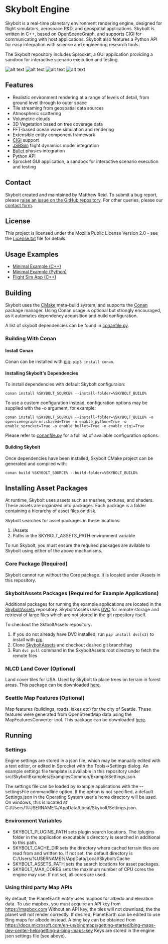 
# Skybolt Engine
Skybolt is a real-time planetary environment rendering engine, designed for flight simulators, aerospace R&D, and geospatial applications. Skybolt is written in C++, based on OpenSceneGraph, and supports CIGI for communicating with host applications. Skybolt also features a Python API for easy integration with science and engineering research tools.

The Skybolt repository includes Sprocket, a GUI application providing a sandbox for interactive scenario execution and testing.

![alt text](https://piraxus.com/wp-content/uploads/2020/06/Mountain1-edited-300x162.jpg "Mointain") ![alt text](https://piraxus.com/wp-content/uploads/2020/06/Seattle2-edit-300x162.jpg "Airport")
![alt text](https://piraxus.com/wp-content/uploads/2020/06/Shuttle3-flipped-300x170.jpg "Shuttle in space") ![alt text](https://piraxus.com/wp-content/uploads/2020/11/ShipHeloShot1-300x169.jpg "Ship on ocean")


## Features
* Realistic environment rendering at a range of levels of detail, from ground level through to outer space
* Tile streaming from geospatial data sources
* Atmospheric scattering
* Volumetric clouds
* 3D Vegetation based on tree coverage data
* FFT-based ocean wave simulation and rendering
* Extensible entity component framework
* [CIGI](https://en.wikipedia.org/wiki/Common_Image_Generator_Interface) support
* [JSBSim](https://github.com/JSBSim-Team/jsbsim) flight dynamics model integration
* [Bullet](https://github.com/bulletphysics/bullet3) physics integration
* Python API
* Sprocket GUI application, a sandbox for interactive scenario execution and testing

## Contact
Skybolt created and maintained by Matthew Reid.
To submit a bug report, please [raise an issue on the GitHub repository](https://github.com/Prograda/Skybolt/issues).
For other queries, please our [contact form](https://prograda.com/contact).

## License
This project is licensed under the Mozilla Public License Version 2.0 - see the [License.txt](License.txt) file for details.

## Usage Examples
* [Minimal Example (C++)](src/SkyboltExamples/MinimalApp/MinimalApp.cpp)
* [Minimal Example (Python)](src/SkyboltExamples/MinimalPython/MinimalPython.py)
* [Flight Sim App (C++)](src/SkyboltExamples/FlightSimApp/FlightSimApp.cpp)

## Building
Skybolt uses the [CMake](https://cmake.org) meta-build system, and supports the [Conan](https://conan.io/) package manager. Using Conan usage is optional but strongly encouraged, as it automates dependency acquisition  and build configuration.

A list of skybolt dependencies can be found in [conanfile.py](conanfile.py).

### Building With Conan
#### Install Conan
Conan can be installed with [pip](https://pypi.org/project/pip): ```pip3 install conan```.

#### Installing Skybolt's Dependencies
To install dependencies with default Skybolt configuraion:
```
conan install %SKYBOLT_SOURCE% --install-folder=%SKYBOLT_BUILD%
```
To use a custom configuration instead, configuration options may be supplied with the -o argument, for example:
```
conan install %SKYBOLT_SOURCE% --install-folder=%SKYBOLT_BUILD% -o openscenegraph-mr:shared=True -o enable_python=True -o enable_sprocket=True -o enable_bullet=True -o enable_cigi=True
```
Please refer to [conanfile.py](conanfile.py) for a full list of available configuration options.
#### Building Skybolt
Once dependencies have been installed, Skybolt CMake project can be generated and compiled with:
```
conan build %SKYBOLT_SOURCE% --build-folder=%SKYBOLT_BUILD%
```

## Installing Asset Packages
At runtime, Skybolt uses assets such as meshes, textures, and shaders. These assets are organized into packages. Each package is a folder containing a hierarchy of asset files on disk.

Skybolt searches for asset packages in these locations:
1. <CurrentWorkingDirectory>/Assets
2. Paths in the SKYBOLT_ASSETS_PATH environment variable

To run Skybolt, you must ensure the required packages are avilable to Skybolt using either of the above mechanisms.

### Core Package (Required)
Skybolt cannot run without the Core package. It is located under /Assets in this repository.

### SkyboltAssets Packages (Required for Example Applications)
Additional packages for running the example applications are located in the [SkyboltAssets](https://github.com/Prograda/SkyboltAssets) repository. SkyboltAssets uses [DVC](https://dvc.org) for remote storage and retrieval of large files which are not stored in the git repository itself.

To checkout the SktboltAssets repository:
1. If you do not already have DVC installed, run `pip install dvc[s3]` to install with [pip](https://pypi.org/project/pip)
2. Clone [SkyboltAssets](https://github.com/Prograda/SkyboltAssets) and checkout desired git branch/tag
3. Run `dvc pull` command in the SkyboltAssets root directory to fetch the remote files

### NLCD Land Cover (Optional)
Land cover tiles for USA. Used by Skybolt to place trees on terrain in forest areas. This package can be downloaded [here](https://f000.backblazeb2.com/file/skybolt/NLCDLandCover_1_0_0.zip).

### Seattle Map Features (Optional)
Map features (buildings, roads, lakes etc) for the city of Seattle. These features were generated from OpenStreetMap data using the MapFeaturesConverter tool. This package can be downloaded [here](https://f000.backblazeb2.com/file/skybolt/Seattle_1_1_0.zip).

## Running
### Settings
Engine settings are stored in a json file, which may be manually edited with a text editor, or edited in Sprocket with the Tools->Settings dialog.
An example settings file template is available in this repository under src/SkyboltExamples/ExamplesCommon/ExampleSettings.json.

The settings file can be loaded by example applications with the --settingsFile commandline option. If the option is not specified, a default Settings.json in the Operating System user's home directory will be used. On windows, this is located at C:/Users/%USERNAME%/AppData/Local/Skybolt/Settings.json.

### Environment Variables
* SKYBOLT_PLUGINS_PATH sets plugin search locations. The /plugins folder in the application executable's directory is searched in additional to this path.
* SKYBOLT_CACHE_DIR sets the directory where cached terrain tiles are read from and written to. If not set, the default directory is C:/Users/%USERNAME%/AppData/Local/Skybolt/Cache
* SKYBOLT_ASSETS_PATH sets the search locations for asset packages. 
* SKYBOLT_MAX_CORES sets the maximum number of CPU cores the engine may use. If not set, all cores are used.

### Using third party Map APIs
By default, the PlanetEarth entity uses mapbox for albedo and elevation data. To use mapbox, you must acquire an API key from https://mapbox.com
Without an API key, the tiles will not download, the the planet will not render correctly. If desired, PlanetEarth can be edited to use Bing maps for albedo instead. A bing key can be obtained from https://docs.microsoft.com/en-us/bingmaps/getting-started/bing-maps-dev-center-help/getting-a-bing-maps-key
Keys are stored in the engine json settings file (see above).